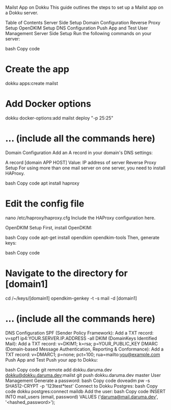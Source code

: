 Mailst App on Dokku
This guide outlines the steps to set up a Mailst app on a Dokku server.

Table of Contents
Server Side Setup
Domain Configuration
Reverse Proxy Setup
OpenDKIM Setup
DNS Configuration
Push App and Test
User Management
Server Side Setup
Run the following commands on your server:

bash
Copy code
# Create the app
dokku apps:create mailst
# Add Docker options
dokku docker-options:add mailst deploy "-p 25:25"
# ... (include all the commands here)
Domain Configuration
Add an A record in your domain's DNS settings:

A record [domain APP HOST] Value: IP address of server
Reverse Proxy Setup
For using more than one mail server on one server, you need to install HAProxy.

bash
Copy code
apt install haproxy
# Edit the config file
nano /etc/haproxy/haproxy.cfg
Include the HAProxy configuration here.

OpenDKIM Setup
First, install OpenDKIM:

bash
Copy code
apt-get install opendkim opendkim-tools
Then, generate keys:

bash
Copy code
# Navigate to the directory for [domain1]
cd /~/keys/[domain1]
opendkim-genkey -t -s mail -d [domain1]
# ... (include all the commands here)
DNS Configuration
SPF (Sender Policy Framework):
Add a TXT record: v=spf1 ip4:YOUR.SERVER.IP.ADDRESS -all
DKIM (DomainKeys Identified Mail):
Add a TXT record: v=DKIM1; k=rsa; p=YOUR_PUBLIC_KEY
DMARC (Domain-based Message Authentication, Reporting & Conformance):
Add a TXT record: v=DMARC1; p=none; pct=100; rua=mailto:you@example.com
Push App and Test
Push your app to Dokku:

bash
Copy code
git remote add dokku.daruma.dev dokku@dokku.daruma.dev:mailst
git push dokku.daruma.dev master
User Management
Generate a password:
bash
Copy code
doveadm pw -s SHA512-CRYPT -p '123test*test'
Connect to Dokku Postgres:
bash
Copy code
dokku postgres:connect maildb
Add the user:
bash
Copy code
INSERT INTO mail_users (email, password) VALUES ('daruma@mail.daruma.dev', '<hashed_password>');

